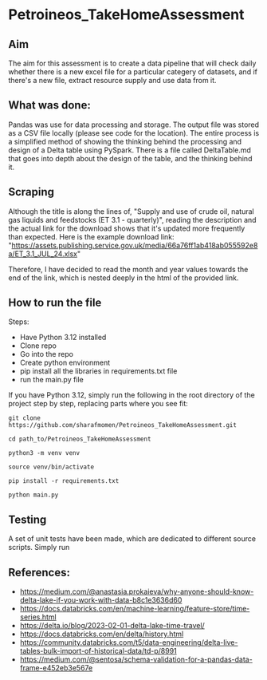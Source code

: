 # Petroineos_TakeHomeAssessment

## Aim

The aim for this assessment is to create a data pipeline that will check daily whether there is a new excel file for a particular categery of datasets, and if there's a new file, extract resource supply and use data from it. 

## What was done:

Pandas was use for data processing and storage. The output file was stored as a CSV file locally (please see code for the location). The entire process is a simplified method of showing the thinking behind the processing and design of a Delta table using PySpark. There is a file called DeltaTable.md that goes into depth about the design of the table, and the thinking behind it. 

## Scraping

Although the title is along the lines of, "Supply and use of crude oil, natural gas liquids and feedstocks (ET 3.1 - quarterly)", reading the description and the actual link for the download shows that it's updated more frequently than expected. Here is the example download link:
"https://assets.publishing.service.gov.uk/media/66a76ff1ab418ab055592e8a/ET_3.1_JUL_24.xlsx"

Therefore, I have decided to read the month and year values towards the end of the link, which is nested deeply in the html of the provided link. 

## How to run the file

Steps:
- Have Python 3.12 installed
- Clone repo
- Go into the repo
- Create python environment
- pip install all the libraries in requirements.txt file
- run the main.py file

If you have Python 3.12, simply run the following in the root directory of the project step by step, replacing parts where you see fit:
```
git clone https://github.com/sharafmomen/Petroineos_TakeHomeAssessment.git

cd path_to/Petroineos_TakeHomeAssessment

python3 -m venv venv

source venv/bin/activate

pip install -r requirements.txt

python main.py
```

## Testing

A set of unit tests have been made, which are dedicated to different source scripts. Simply run

## References:
- https://medium.com/@anastasia.prokaieva/why-anyone-should-know-delta-lake-if-you-work-with-data-b8c1e3636d60
- https://docs.databricks.com/en/machine-learning/feature-store/time-series.html 
- https://delta.io/blog/2023-02-01-delta-lake-time-travel/ 
- https://docs.databricks.com/en/delta/history.html
- https://community.databricks.com/t5/data-engineering/delta-live-tables-bulk-import-of-historical-data/td-p/8991 
- https://medium.com/@sentosa/schema-validation-for-a-pandas-data-frame-e452eb3e567e
